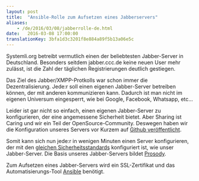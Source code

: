 ```yaml
---
layout: post 
title:  "Ansible-Rolle zum Aufsetzen eines Jabberservers"
aliases:
    - /de/2016/03/08/jabberrolle-de.html
date:   2016-03-08 17:00:00
translationKey: 3bfa1d3c3201f8e884a89f5b13a06e5c
---
```

Systemli.org betreibt vermutlich einen der beliebtesten Jabber-Server in Deutschland. Besonders
seitdem jabber.ccc.de keine neuen User mehr zulässt, ist die Zahl der täglichen Registrierungen deutlich gestiegen.

Das Ziel des Jabber/XMPP-Protkolls war schon immer die Dezentralisierung. Jede:r soll einen eigenen Jabber-Server
betreiben können, der mit anderen kommunizieren kann. Dadurch ist man nicht im eigenen Universum eingesperrt, wie bei
Google, Facebook, Whatsapp, etc...

Leider ist gar nicht so einfach, einen eigenen Jabber-Server zu konfigurieren, der eine angemessene Sicherheit bietet.
Aber Sharing ist Caring und wir ein Teil der OpenSource-Community. Deswegen haben wir die Konfiguration unseres Servers
vor Kurzem auf [Github veröffentlicht](https://github.com/systemli/ansible-role-prosody).

Somit kann sich nun jede:r in wenigen Minuten einen Server konfigurieren, der mit den
[gleichen Sicherheitsstandards](https://xmpp.net/result.php?domain=jabber.systemli.org&type=client) konfiguriert ist,
wie unser Jabber-Server. Die Basis unseres Jabber-Servers bildet [Prosody](https://prosody.im/).

Zum Aufsetzen eines Jabber-Servers wird ein SSL-Zertifikat und das Automatisierungs-Tool
[Ansible](http://www.ansible.com/) benötigt.
